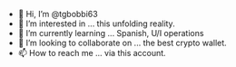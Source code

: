 - 👋 Hi, I’m @tgbobbi63
- 👀 I’m interested in ... this unfolding reality.
- 🌱 I’m currently learning ... Spanish, U/I operations
- 💞️ I’m looking to collaborate on ... the best crypto wallet.
- 📫 How to reach me ... via this account.

<!---
tgbobbi63/tgbobbi63 is a ✨ special ✨ repository because its `README.md` (this file) appears on your GitHub profile.
You can click the Preview link to take a look at your changes.
--->
